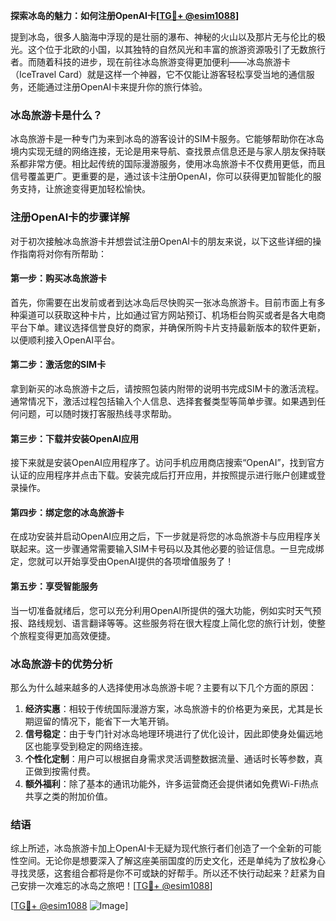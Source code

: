 **探索冰岛的魅力：如何注册OpenAI卡[[TG💪+ @esim1088](https://t.me/s/esim1088)]**

提到冰岛，很多人脑海中浮现的是壮丽的瀑布、神秘的火山以及那片无与伦比的极光。这个位于北欧的小国，以其独特的自然风光和丰富的旅游资源吸引了无数旅行者。而随着科技的进步，现在前往冰岛旅游变得更加便利——冰岛旅游卡（IceTravel Card）就是这样一个神器，它不仅能让游客轻松享受当地的通信服务，还能通过注册OpenAI卡来提升你的旅行体验。

### 冰岛旅游卡是什么？

冰岛旅游卡是一种专门为来到冰岛的游客设计的SIM卡服务。它能够帮助你在冰岛境内实现无缝的网络连接，无论是用来导航、查找景点信息还是与家人朋友保持联系都非常方便。相比起传统的国际漫游服务，使用冰岛旅游卡不仅费用更低，而且信号覆盖更广。更重要的是，通过该卡注册OpenAI，你可以获得更加智能化的服务支持，让旅途变得更加轻松愉快。

### 注册OpenAI卡的步骤详解

对于初次接触冰岛旅游卡并想尝试注册OpenAI卡的朋友来说，以下这些详细的操作指南将对你有所帮助：

#### 第一步：购买冰岛旅游卡
首先，你需要在出发前或者到达冰岛后尽快购买一张冰岛旅游卡。目前市面上有多种渠道可以获取这种卡片，比如通过官方网站预订、机场柜台购买或者是各大电商平台下单。建议选择信誉良好的商家，并确保所购卡片支持最新版本的软件更新，以便顺利接入OpenAI平台。

#### 第二步：激活您的SIM卡
拿到新买的冰岛旅游卡之后，请按照包装内附带的说明书完成SIM卡的激活流程。通常情况下，激活过程包括输入个人信息、选择套餐类型等简单步骤。如果遇到任何问题，可以随时拨打客服热线寻求帮助。

#### 第三步：下载并安装OpenAI应用
接下来就是安装OpenAI应用程序了。访问手机应用商店搜索“OpenAI”，找到官方认证的应用程序并点击下载。安装完成后打开应用，并按照提示进行账户创建或登录操作。

#### 第四步：绑定您的冰岛旅游卡
在成功安装并启动OpenAI应用之后，下一步就是将您的冰岛旅游卡与应用程序关联起来。这一步骤通常需要输入SIM卡号码以及其他必要的验证信息。一旦完成绑定，您就可以开始享受由OpenAI提供的各项增值服务了！

#### 第五步：享受智能服务
当一切准备就绪后，您可以充分利用OpenAI所提供的强大功能，例如实时天气预报、路线规划、语言翻译等等。这些服务将在很大程度上简化您的旅行计划，使整个旅程变得更加高效便捷。

### 冰岛旅游卡的优势分析

那么为什么越来越多的人选择使用冰岛旅游卡呢？主要有以下几个方面的原因：

1. **经济实惠**：相较于传统国际漫游方案，冰岛旅游卡的价格更为亲民，尤其是长期逗留的情况下，能省下一大笔开销。
2. **信号稳定**：由于专门针对冰岛地理环境进行了优化设计，因此即使身处偏远地区也能享受到稳定的网络连接。
3. **个性化定制**：用户可以根据自身需求灵活调整数据流量、通话时长等参数，真正做到按需付费。
4. **额外福利**：除了基本的通讯功能外，许多运营商还会提供诸如免费Wi-Fi热点共享之类的附加价值。

### 结语

综上所述，冰岛旅游卡加上OpenAI卡无疑为现代旅行者们创造了一个全新的可能性空间。无论你是想要深入了解这座美丽国度的历史文化，还是单纯为了放松身心寻找灵感，这套组合都将是你不可或缺的好帮手。所以还不快行动起来？赶紧为自己安排一次难忘的冰岛之旅吧！[[TG💪+ @esim1088](https://t.me/s/esim1088)]

[[TG💪+ @esim1088](https://t.me/s/esim1088) ![Image](https://i.postimg.cc/4NQfJmqS/Snipaste-2025-05-13-00-14-12.png)]